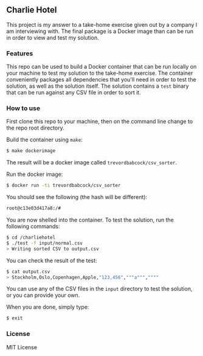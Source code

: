 ## Charlie Hotel
This project is my answer to a take-home exercise given out by a company I am interviewing with. The final package is a Docker image than can be run in order to view and test my solution.

### Features
This repo can be used to build a Docker container that can be run locally on your machine to test my solution to the take-home exercise. The container conveniently packages all dependencies that you'll need in order to test the solution, as well as the solution itself. The solution contains a `test` binary that can be run against any CSV file in order to sort it.

### How to use
First clone this repo to your machine, then on the command line change to the repo root directory.

Build the container using `make`:
```sh
$ make dockerimage
```
The result will be a docker image called `trevordbabcock/csv_sorter`.

Run the docker image:
```sh
$ docker run -ti trevordbabcock/csv_sorter
```
You should see the following (the hash will be different):
```sh
root@c13e03d417a8:/#
```
You are now shelled into the container. To test the solution, run the following commands:
```sh
$ cd /charliehotel
$ ./test -f input/normal.csv
> Writing sorted CSV to output.csv
```
You can check the result of the test:
```sh
$ cat output.csv
> Stockholm,Oslo,Copenhagen,Apple,"123,456","""a""",""""
```
You can use any of the CSV files in the `input` directory to test the solution, or you can provide your own.

When you are done, simply type:
```sh
$ exit
```
### License
MIT License
